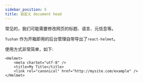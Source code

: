 ```yaml
---
sidebar_position: 5
title: 自定义 document head
---
```


常见的，我们可能需要修改网页的标题、语言、元信息等。

`Tushan` 作为开箱即用的后台管理自带导出了`react-helmet`。

使用方式非常简单，如下:
```tsx
<Helmet>
    <meta charSet="utf-8" />
    <title>My Title</title>
    <link rel="canonical" href="http://mysite.com/example" />
</Helmet>
```
